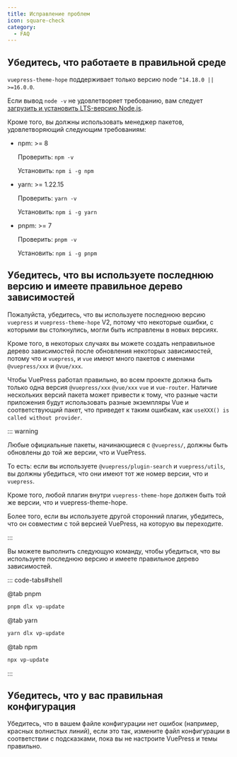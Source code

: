 ```yaml
---
title: Исправление проблем
icon: square-check
category:
  - FAQ
---
```


## Убедитесь, что работаете в правильной среде

`vuepress-theme-hope` поддерживает только версию node `^14.18.0 || >=16.0.0`.

Если вывод `node -v` не удовлетворяет требованию, вам следует [загрузить и установить LTS-версию Node.js](../cookbook/tutorial/env.md#nodejs).

Кроме того, вы должны использовать менеджер пакетов, удовлетворяющий следующим требованиям:

- npm: >= 8

  Проверить: `npm -v`

  Установить: `npm i -g npm`

- yarn: >= 1.22.15

  Проверить: `yarn -v`

  Установить: `npm i -g yarn`

- pnpm: >= 7

  Проверить: `pnpm -v`

  Установить: `npm i -g pnpm`

## Убедитесь, что вы используете последнюю версию и имеете правильное дерево зависимостей

Пожалуйста, убедитесь, что вы используете последнюю версию `vuepress` и `vuepress-theme-hope` V2, потому что некоторые ошибки, с которыми вы столкнулись, могли быть исправлены в новых версиях.

Кроме того, в некоторых случаях вы можете создать неправильное дерево зависимостей после обновления некоторых зависимостей, потому что и `vuepress`, и `vue` имеют много пакетов с именами `@vuepress/xxx` и `@vue/xxx`.

Чтобы VuePress работал правильно, во всем проекте должна быть только одна версия `@vuepress/xxx` `@vue/xxx` `vue` и `vue-router`. Наличие нескольких версий пакета может привести к тому, что разные части приложения будут использовать разные экземпляры Vue и соответствующий пакет, что приведет к таким ошибкам, как `useXXX() is called without provider`.

::: warning

Любые официальные пакеты, начинающиеся с `@vuepress/`, должны быть обновлены до той же версии, что и VuePress.

То есть: если вы используете `@vuepress/plugin-search` и `vuepress/utils`, вы должны убедиться, что они имеют тот же номер версии, что и `vuepress`.

Кроме того, любой плагин внутри `vuepress-theme-hope` должен быть той же версии, что и vuepress-theme-hope.

Более того, если вы используете другой сторонний плагин, убедитесь, что он совместим с той версией VuePress, на которую вы переходите.

:::

Вы можете выполнить следующую команду, чтобы убедиться, что вы используете последнюю версию и имеете правильное дерево зависимостей.

::: code-tabs#shell

@tab pnpm

```bash
pnpm dlx vp-update
```

@tab yarn

```bash
yarn dlx vp-update
```

@tab npm

```bash
npx vp-update
```

:::

## Убедитесь, что у вас правильная конфигурация

Убедитесь, что в вашем файле конфигурации нет ошибок (например, красных волнистых линий), если это так, измените файл конфигурации в соответствии с подсказками, пока вы не настроите VuePress и темы правильно.
